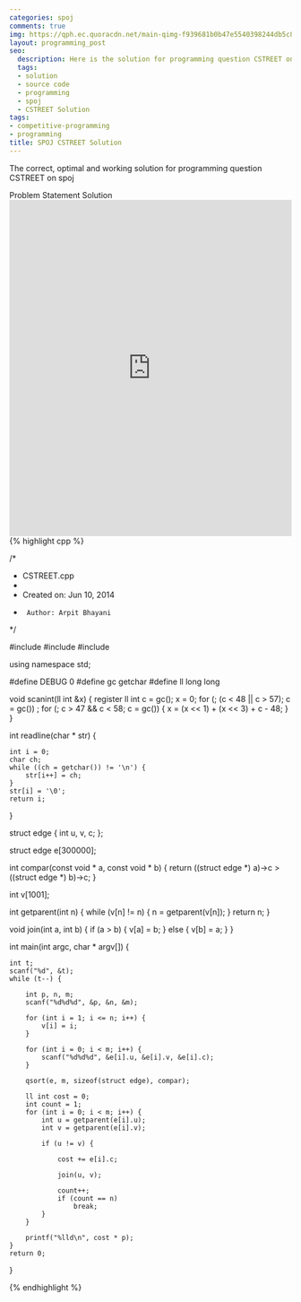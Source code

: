 ```yaml
---
categories: spoj
comments: true
img: https://qph.ec.quoracdn.net/main-qimg-f939681b0b47e5540398244db5c8966f?convert_to_webp=true
layout: programming_post
seo:
  description: Here is the solution for programming question CSTREET on spoj
  tags:
  - solution
  - source code
  - programming
  - spoj
  - CSTREET Solution
tags:
- competitive-programming
- programming
title: SPOJ CSTREET Solution
---
```

The correct, optimal and working solution for programming question CSTREET on spoj

<div class="ui secondary pointing large menu">
  <a class="grey item" data-tab="problem-statement">
    Problem Statement
  </a>
  <a class="active item grey" data-tab="solution">
    Solution
  </a>
</div>
<div class="ui bottom attached tab" data-tab="problem-statement">
    <iframe src="http://www.spoj.com/problems/CSTREET/" width="100%" height="600px" style="overflow: scroll; border: none;"></iframe>
</div>
<div class="ui bottom attached active tab" data-tab="solution">
{% highlight cpp %}

/*
 * CSTREET.cpp
 *
 *  Created on: Jun 10, 2014
 *      Author: Arpit Bhayani
 */

#include <cstdio>
#include <cstdlib>
#include <iostream>

using namespace std;

#define DEBUG 0
#define gc getchar
#define ll long long

void scanint(ll int &x) {
	register ll int c = gc();
	x = 0;
	for (; (c < 48 || c > 57); c = gc())
		;
	for (; c > 47 && c < 58; c = gc()) {
		x = (x << 1) + (x << 3) + c - 48;
	}
}

int readline(char * str) {

	int i = 0;
	char ch;
	while ((ch = getchar()) != '\n') {
		str[i++] = ch;
	}
	str[i] = '\0';
	return i;
}

struct edge {
	int u, v, c;
};

struct edge e[300000];

int compar(const void * a, const void * b) {
	return ((struct edge *) a)->c > ((struct edge *) b)->c;
}

int v[1001];

int getparent(int n) {
	while (v[n] != n) {
		n = getparent(v[n]);
	}
	return n;
}

void join(int a, int b) {
	if (a > b) {
		v[a] = b;
	} else {
		v[b] = a;
	}
}

int main(int argc, char * argv[]) {

	int t;
	scanf("%d", &t);
	while (t--) {

		int p, n, m;
		scanf("%d%d%d", &p, &n, &m);

		for (int i = 1; i <= n; i++) {
			v[i] = i;
		}

		for (int i = 0; i < m; i++) {
			scanf("%d%d%d", &e[i].u, &e[i].v, &e[i].c);
		}

		qsort(e, m, sizeof(struct edge), compar);

		ll int cost = 0;
		int count = 1;
		for (int i = 0; i < m; i++) {
			int u = getparent(e[i].u);
			int v = getparent(e[i].v);

			if (u != v) {

				cost += e[i].c;

				join(u, v);

				count++;
				if (count == n)
					break;
			}
		}

		printf("%lld\n", cost * p);
	}
	return 0;
}


{% endhighlight %}
</div>

